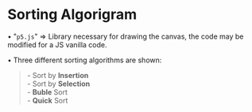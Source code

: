 <h1>Sorting Algorigram</h1>

• "<code>p5.js</code>" => Library necessary for drawing the canvas,
the code may be modified for a JS vanilla code.

• Three different sorting algorithms are shown:<br>
<blockquote>
    - Sort by <strong>Insertion</strong><br>
    - Sort by <strong>Selection</strong><br>
    - <strong>Buble</strong> Sort<br>
    - <strong>Quick</strong> Sort<br>
</blockquote>
